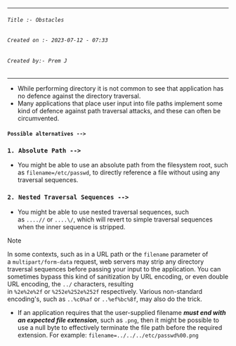 
***
###### `Title :- Obstacles`
###### `Created on :- 2023-07-12 - 07:33`
###### `Created by:- Prem J`
***

- While performing directory it is not common to see that application has no defence against the directory traversal.
- Many applications that place user input into file paths implement some kind of defence against path traversal attacks, and these can often be circumvented.

#### `Possible alternatives -->`

### `1. Absolute Path -->`

- You might be able to use an absolute path from the filesystem root, such as `filename=/etc/passwd`, to directly reference a file without using any traversal sequences.

### `2. Nested Traversal Sequences -->`

- You might be able to use nested traversal sequences, such as `....//` or `....\/`, which will revert to simple traversal sequences when the inner sequence is stripped.

>[!Note]
>In some contexts, such as in a URL path or the `filename` parameter of a `multipart/form-data` request, web servers may strip any directory traversal sequences before passing your input to the application. You can sometimes bypass this kind of sanitization by URL encoding, or even double URL encoding, the `../` characters, resulting in `%2e%2e%2f` or `%252e%252e%252f` respectively. Various non-standard encoding's, such as `..%c0%af` or `..%ef%bc%8f`, may also do the trick.

- If an application requires that the user-supplied filename ***must end with an expected file extension***, such as `.png`, then it might be possible to use a null byte to effectively terminate the file path before the required extension. For example: `filename=../../../etc/passwd%00.png`